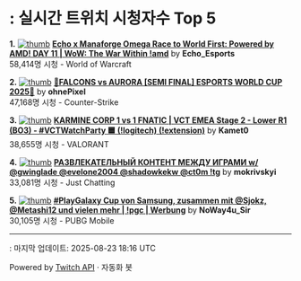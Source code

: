 # : 실시간 트위치 시청자수 Top 5

**1.** [![thumb](https://static-cdn.jtvnw.net/previews-ttv/live_user_echo_esports-320x180.jpg)](https://twitch.tv/Echo_Esports)
**[Echo x Manaforge Omega Race to World First: Powered by AMD! DAY 11 | WoW: The War Within !amd](https://twitch.tv/Echo_Esports)** by **Echo_Esports**<br>58,414명 시청  - World of Warcraft

**2.** [![thumb](https://static-cdn.jtvnw.net/previews-ttv/live_user_ohnepixel-320x180.jpg)](https://twitch.tv/ohnePixel)
**[🔴FALCONS vs AURORA [SEMI FINAL] ESPORTS WORLD CUP 2025🔴](https://twitch.tv/ohnePixel)** by **ohnePixel**<br>47,168명 시청  - Counter-Strike

**3.** [![thumb](https://static-cdn.jtvnw.net/previews-ttv/live_user_kamet0-320x180.jpg)](https://twitch.tv/Kamet0)
**[KARMINE CORP 1 vs 1 FNATIC | VCT EMEA Stage 2 - Lower R1 (BO3) - #VCTWatchParty  🟦  (!logitech) (!extension)](https://twitch.tv/Kamet0)** by **Kamet0**<br>38,655명 시청  - VALORANT

**4.** [![thumb](https://static-cdn.jtvnw.net/previews-ttv/live_user_mokrivskyi-320x180.jpg)](https://twitch.tv/mokrivskyi)
**[РАЗВЛЕКАТЕЛЬНЫЙ КОНТЕНТ МЕЖДУ ИГРАМИ w/ @gwinglade @evelone2004 @shadowkekw @ct0m !tg](https://twitch.tv/mokrivskyi)** by **mokrivskyi**<br>33,081명 시청  - Just Chatting

**5.** [![thumb](https://static-cdn.jtvnw.net/previews-ttv/live_user_noway4u_sir-320x180.jpg)](https://twitch.tv/NoWay4u_Sir)
**[#PlayGalaxy Cup von Samsung, zusammen mit @Sjokz, @Metashi12 und vielen mehr | !pgc | Werbung](https://twitch.tv/NoWay4u_Sir)** by **NoWay4u_Sir**<br>30,105명 시청  - PUBG Mobile


---
: 마지막 업데이트: 2025-08-23 18:16 UTC

Powered by [Twitch API](https://dev.twitch.tv/docs/api/reference) · 자동화 봇